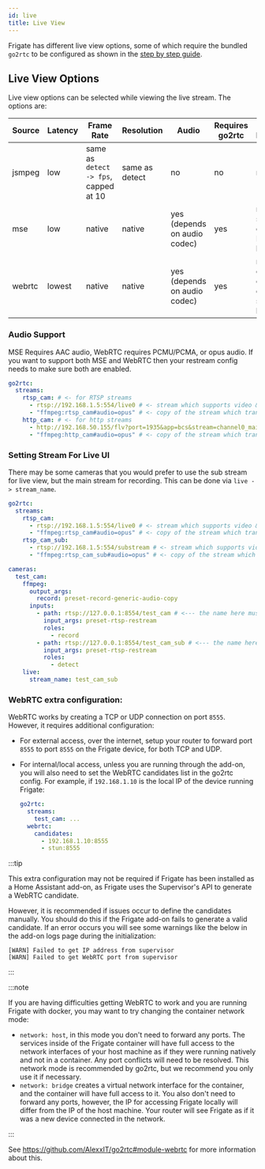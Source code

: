 ```yaml
---
id: live
title: Live View
---
```


Frigate has different live view options, some of which require the bundled `go2rtc` to be configured as shown in the [step by step guide](/guides/configuring_go2rtc).

## Live View Options

Live view options can be selected while viewing the live stream. The options are:

| Source | Latency | Frame Rate                            | Resolution     | Audio                        | Requires go2rtc | Other Limitations                            |
| ------ | ------- | ------------------------------------- | -------------- | ---------------------------- | --------------- | -------------------------------------------- |
| jsmpeg | low     | same as `detect -> fps`, capped at 10 | same as detect | no                           | no              | none                                         |
| mse    | low     | native                                | native         | yes (depends on audio codec) | yes             | not supported on iOS, Firefox is h.264 only  |
| webrtc | lowest  | native                                | native         | yes (depends on audio codec) | yes             | requires extra config, doesn't support h.265 |

### Audio Support

MSE Requires AAC audio, WebRTC requires PCMU/PCMA, or opus audio. If you want to support both MSE and WebRTC then your restream config needs to make sure both are enabled.

```yaml
go2rtc:
  streams:
    rtsp_cam: # <- for RTSP streams
      - rtsp://192.168.1.5:554/live0 # <- stream which supports video & aac audio
      - "ffmpeg:rtsp_cam#audio=opus" # <- copy of the stream which transcodes audio to the missing codec (usually will be opus)
    http_cam: # <- for http streams
      - http://192.168.50.155/flv?port=1935&app=bcs&stream=channel0_main.bcs&user=user&password=password # <- stream which supports video & aac audio
      - "ffmpeg:http_cam#audio=opus" # <- copy of the stream which transcodes audio to the missing codec (usually will be opus)
```

### Setting Stream For Live UI

There may be some cameras that you would prefer to use the sub stream for live view, but the main stream for recording. This can be done via `live -> stream_name`.

```yaml
go2rtc:
  streams:
    rtsp_cam:
      - rtsp://192.168.1.5:554/live0 # <- stream which supports video & aac audio.
      - "ffmpeg:rtsp_cam#audio=opus" # <- copy of the stream which transcodes audio to opus
    rtsp_cam_sub:
      - rtsp://192.168.1.5:554/substream # <- stream which supports video & aac audio.
      - "ffmpeg:rtsp_cam_sub#audio=opus" # <- copy of the stream which transcodes audio to opus

cameras:
  test_cam:
    ffmpeg:
      output_args:
        record: preset-record-generic-audio-copy
      inputs:
        - path: rtsp://127.0.0.1:8554/test_cam # <--- the name here must match the name of the camera in restream
          input_args: preset-rtsp-restream
          roles:
            - record
        - path: rtsp://127.0.0.1:8554/test_cam_sub # <--- the name here must match the name of the camera_sub in restream
          input_args: preset-rtsp-restream
          roles:
            - detect
    live:
      stream_name: test_cam_sub
```

### WebRTC extra configuration:

WebRTC works by creating a TCP or UDP connection on port `8555`. However, it requires additional configuration:

- For external access, over the internet, setup your router to forward port `8555` to port `8555` on the Frigate device, for both TCP and UDP.
- For internal/local access, unless you are running through the add-on, you will also need to set the WebRTC candidates list in the go2rtc config. For example, if `192.168.1.10` is the local IP of the device running Frigate:

  ```yaml title="/config/frigate.yaml"
  go2rtc:
    streams:
      test_cam: ...
    webrtc:
      candidates:
        - 192.168.1.10:8555
        - stun:8555
  ```

:::tip

This extra configuration may not be required if Frigate has been installed as a Home Assistant add-on, as Frigate uses the Supervisor's API to generate a WebRTC candidate.

However, it is recommended if issues occur to define the candidates manually. You should do this if the Frigate add-on fails to generate a valid candidate. If an error occurs you will see some warnings like the below in the add-on logs page during the initialization:

```log
[WARN] Failed to get IP address from supervisor
[WARN] Failed to get WebRTC port from supervisor
```

:::

:::note

If you are having difficulties getting WebRTC to work and you are running Frigate with docker, you may want to try changing the container network mode:

- `network: host`, in this mode you don't need to forward any ports. The services inside of the Frigate container will have full access to the network interfaces of your host machine as if they were running natively and not in a container. Any port conflicts will need to be resolved. This network mode is recommended by go2rtc, but we recommend you only use it if necessary.
- `network: bridge` creates a virtual network interface for the container, and the container will have full access to it. You also don't need to forward any ports, however, the IP for accessing Frigate locally will differ from the IP of the host machine. Your router will see Frigate as if it was a new device connected in the network.

:::

See https://github.com/AlexxIT/go2rtc#module-webrtc for more information about this.
